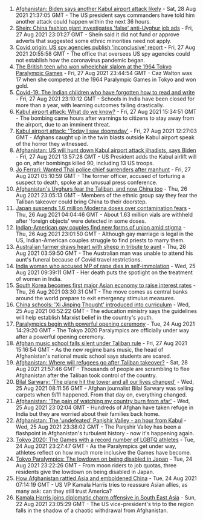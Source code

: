 1. [Afghanistan: Biden says another Kabul airport attack likely](https://www.bbc.co.uk/news/world-asia-58369922?at_medium=RSS&at_campaign=KARANGA) - Sat, 28 Aug 2021 21:37:05 GMT - The US president says commanders have told him another attack could happen within the next 36 hours.
2. [Shein: China fashion giant investigates 'false' anti-Uyghur job ads](https://www.bbc.co.uk/news/business-58284855?at_medium=RSS&at_campaign=KARANGA) - Fri, 27 Aug 2021 23:01:27 GMT - Shein said it did not fund or approve adverts that suggested some ethnic minorities need not apply.
3. [Covid origin: US spy agencies publish 'inconclusive' report](https://www.bbc.co.uk/news/world-us-canada-58361211?at_medium=RSS&at_campaign=KARANGA) - Fri, 27 Aug 2021 20:55:58 GMT - The office that oversees US spy agencies could not establish how the coronavirus pandemic began.
4. [The British teen who won wheelchair slalom at the 1964 Tokyo Paralympic Games](https://www.bbc.co.uk/news/disability-58334244?at_medium=RSS&at_campaign=KARANGA) - Fri, 27 Aug 2021 23:44:54 GMT - Caz Walton was 17 when she competed at the 1964 Paralympic Games in Tokyo and won gold.
5. [Covid-19: The Indian children who have forgotten how to read and write](https://www.bbc.co.uk/news/world-asia-india-58281442?at_medium=RSS&at_campaign=KARANGA) - Fri, 27 Aug 2021 23:10:12 GMT - Schools in India have been closed for more than a year, with learning outcomes falling drastically.
6. [Kabul airport attack: What do we know?](https://www.bbc.co.uk/news/world-asia-58349010?at_medium=RSS&at_campaign=KARANGA) - Fri, 27 Aug 2021 15:34:51 GMT - The bombing came hours after warnings to citizens to stay away from the airport, due to an imminent threat.
7. [Kabul airport attack: 'Today I saw doomsday'](https://www.bbc.co.uk/news/world-asia-58340809?at_medium=RSS&at_campaign=KARANGA) - Fri, 27 Aug 2021 12:27:03 GMT - Afghans caught up in the twin blasts outside Kabul airport speak of the horror they witnessed.
8. [Afghanistan: US will hunt down Kabul airport attack jihadists, says Biden](https://www.bbc.co.uk/news/world-asia-58351056?at_medium=RSS&at_campaign=KARANGA) - Fri, 27 Aug 2021 13:57:28 GMT - US President adds the Kabul airlift will go on, after bombings killed 90, including 13 US troops.
9. [Jo Ferrari: Wanted Thai police chief surrenders after manhunt](https://www.bbc.co.uk/news/world-asia-58352441?at_medium=RSS&at_campaign=KARANGA) - Fri, 27 Aug 2021 05:10:59 GMT - The former officer, accused of torturing a suspect to death, spoke at an unusual press conference.
10. [Afghanistan's Uyghurs fear the Taliban, and now China too](https://www.bbc.co.uk/news/world-asia-58342790?at_medium=RSS&at_campaign=KARANGA) - Thu, 26 Aug 2021 23:05:13 GMT - Members of the ethnic group say they fear the Taliban takeover could bring China to their doorstep.
11. [Japan suspends 1.6 million Moderna doses over contamination fears](https://www.bbc.co.uk/news/world-asia-58338281?at_medium=RSS&at_campaign=KARANGA) - Thu, 26 Aug 2021 04:04:46 GMT - About 1.63 million vials are withheld after 'foreign objects' were detected in some doses.
12. [Indian-American gay couples find new forms of union amid stigma](https://www.bbc.co.uk/news/world-asia-india-58184024?at_medium=RSS&at_campaign=KARANGA) - Thu, 26 Aug 2021 23:01:50 GMT - Although gay marriage is legal in the US, Indian-American couples struggle to find priests to marry them.
13. [Australian farmer draws heart with sheep in tribute to aunt](https://www.bbc.co.uk/news/world-australia-58338661?at_medium=RSS&at_campaign=KARANGA) - Thu, 26 Aug 2021 03:59:50 GMT - The Australian man was unable to attend his aunt's funeral because of Covid travel restrictions.
14. [India woman who accused MP of rape dies in self-immolation](https://www.bbc.co.uk/news/world-asia-india-58328014?at_medium=RSS&at_campaign=KARANGA) - Wed, 25 Aug 2021 09:39:11 GMT - Her death puts the spotlight on the treatment of women in India.
15. [South Korea becomes first major Asian economy to raise interest rates](https://www.bbc.co.uk/news/business-58338261?at_medium=RSS&at_campaign=KARANGA) - Thu, 26 Aug 2021 03:30:31 GMT - The move comes as central banks around the world prepare to exit emergency stimulus measures.
16. [China schools: 'Xi Jinping Thought' introduced into curriculum](https://www.bbc.co.uk/news/world-asia-58301575?at_medium=RSS&at_campaign=KARANGA) - Wed, 25 Aug 2021 06:52:22 GMT - The education ministry says the guidelines will help establish Marxist belief in the country's youth.
17. [Paralympics begin with powerful opening ceremony](https://www.bbc.co.uk/sport/disability-sport/58316181?at_medium=RSS&at_campaign=KARANGA) - Tue, 24 Aug 2021 14:29:20 GMT - The Tokyo 2020 Paralympics are officially under way after a powerful opening ceremony.
18. [Afghan music school falls silent under Taliban rule](https://www.bbc.co.uk/news/world-asia-58344197?at_medium=RSS&at_campaign=KARANGA) - Fri, 27 Aug 2021 15:16:54 GMT - As the new regime bans music, the head of Afghanistan's national music school says students are scared.
19. [Afghanistan: Where will refugees go after Taliban takeover?](https://www.bbc.co.uk/news/world-asia-58283177?at_medium=RSS&at_campaign=KARANGA) - Sat, 28 Aug 2021 21:57:46 GMT - Thousands of people are scrambling to flee Afghanistan after the Taliban took control of the country.
20. [Bilal Sarwary: 'The plane hit the tower and all our lives changed'](https://www.bbc.co.uk/news/world-south-asia-58071592?at_medium=RSS&at_campaign=KARANGA) - Wed, 25 Aug 2021 08:11:56 GMT - Afghan journalist Bilal Sarwary was selling carpets when 9/11 happened. From that day on, everything changed.
21. [Afghanistan: 'The pain of watching my country burn from afar'](https://www.bbc.co.uk/news/world-asia-india-58326408?at_medium=RSS&at_campaign=KARANGA) - Wed, 25 Aug 2021 23:02:04 GMT - Hundreds of Afghan have taken refuge in India but they are worried about their families back home.
22. [Afghanistan: The 'undefeated' Panjshir Valley - an hour from Kabul](https://www.bbc.co.uk/news/world-asia-58329527?at_medium=RSS&at_campaign=KARANGA) - Wed, 25 Aug 2021 23:38:02 GMT - The Panjshir Valley has been a flashpoint in Afghanistan's turbulent history - now it's happening again.
23. [Tokyo 2020: The Games with a record number of LGBTQ athletes](https://www.bbc.co.uk/news/world-asia-58141762?at_medium=RSS&at_campaign=KARANGA) - Tue, 24 Aug 2021 23:27:47 GMT - As the Paralympics get under way, athletes reflect on how much more inclusive the Games have become.
24. [Tokyo Paralympics: The lowdown on being disabled in Japan](https://www.bbc.co.uk/news/disability-58256722?at_medium=RSS&at_campaign=KARANGA) - Tue, 24 Aug 2021 23:22:26 GMT - From moon riders to job quotas, three residents give the lowdown on being disabled in Japan.
25. [How Afghanistan rattled Asia and emboldened China](https://www.bbc.co.uk/news/world-asia-58312949?at_medium=RSS&at_campaign=KARANGA) - Tue, 24 Aug 2021 07:14:19 GMT - US VP Kamala Harris tries to reassure Asian allies, as many ask: can they still trust America?
26. [Kamala Harris joins diplomatic charm offensive in South East Asia](https://www.bbc.co.uk/news/world-asia-58277226?at_medium=RSS&at_campaign=KARANGA) - Sun, 22 Aug 2021 23:05:29 GMT - The US vice-president's trip to the region falls in the shadow of a chaotic withdrawal from Afghanistan.
